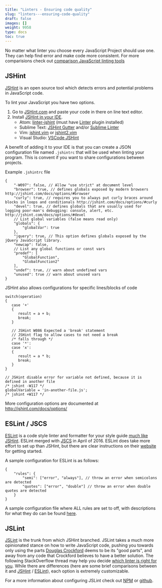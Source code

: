 ```yaml
---
title: "Linters - Ensuring code quality"
slug: "linters---ensuring-code-quality"
draft: false
images: []
weight: 9958
type: docs
toc: true
---
```


No matter what linter you choose every JavaScript Project should use one. They can help find error and make code more consistent. For more comparisions check out [comparison JavaScript linting tools](https://www.sitepoint.com/comparison-javascript-linting-tools/)

## JSHint
[JSHint](http://jshint.com/) is an open source tool which detects errors and potential problems in JavaScript code.

To lint your JavaScript you have two options. 

 1. Go to [JSHint.com](http://jshint.com/) and paste your code in there
    on line text editor.
 2. Install [JSHint in your IDE](http://jshint.com/install/).
    - Atom: [linter-jshint](https://github.com/AtomLinter/linter-jshint) (must have [Linter](https://github.com/steelbrain/linter) plugin installed)        
    - Sublime Text: [JSHint Gutter](https://github.com/victorporof/Sublime-JSHint) and/or [Sublime Linter](https://github.com/SublimeLinter/SublimeLinter-for-ST2)
    - Vim: [jshint.vim](https://github.com/walm/jshint.vim) or [jshint2.vim](https://github.com/Shutnik/jshint2.vim)    
    - Visual Studio: [VSCode JSHint](https://github.com/Microsoft/vscode-jshint)

A benefit of adding it to your IDE is that you can create a JSON configuration file named `.jshintrc` that will be used when linting your program. This is convent if you want to share configurations between projects.

Example `.jshintrc` file

    {
        "-W097": false, // Allow "use strict" at document level
        "browser": true, // defines globals exposed by modern browsers http://jshint.com/docs/options/#browser
        "curly": true, // requires you to always put curly braces around blocks in loops and conditionals http://jshint.com/docs/options/#curly
        "devel": true, // defines globals that are usually used for logging poor-man's debugging: console, alert, etc. http://jshint.com/docs/options/#devel
        // List global variables (false means read only)
        "globals": {
            "globalVar": true
        },
        "jquery": true, // This option defines globals exposed by the jQuery JavaScript library.
        "newcap": false,
        // List any global functions or const vars
        "predef": [
            "GlobalFunction",
            "GlobalFunction2"
        ],
        "undef": true, // warn about undefined vars
        "unused": true // warn about unused vars
    }

JSHint also allows configurations for specific lines/blocks of code

    switch(operation)
    {
       case '+'
       {
          result = a + b;
          break;
       }

       // JSHint W086 Expected a 'break' statement
       // JSHint flag to allow cases to not need a break
       /* falls through */
       case '*':
       case 'x':
       {
          result = a * b;
          break;
       }
    }

    // JSHint disable error for variable not defined, because it is defined in another file
    /* jshint -W117 */
    globalVariable = 'in-another-file.js';
    /* jshint +W117 */

More configuration options are documented at http://jshint.com/docs/options/

## ESLint / JSCS
[ESLint](http://eslint.org/) is a code style linter and formatter for your style guide [much like JSHint](http://www.slant.co/versus/8627/8628/~jshint_vs_eslint). ESLint merged with [JSCS](https://medium.com/@markelog/jscs-end-of-the-line-bc9bf0b3fdb2#.h2cktyall) in April of 2016. ESLint does take more effort to set up than JSHint, but there are clear instructions on their [website](http://eslint.org/docs/user-guide/getting-started) for getting started.

A sample configuration for ESLint is as follows:

    {
        "rules": {
            "semi": ["error", "always"], // throw an error when semicolons are detected 
            "quotes": ["error", "double"] // throw an error when double quotes are detected
        }
    }
A sample configuration file where ALL rules are set to off, with descriptions for what they do can be found [here](https://gist.github.com/cletusw/e01a85e399ab563b1236).

## JSLint
[JSLint](http://www.jslint.com/) is the trunk from which JSHint branched. JSLint takes a much more opinionated stance on how to write JavaScript code, pushing you towards only using the parts [Douglas Crockford](http://crockford.com/) deems to be its "good parts", and away from any code that Crockford believes to have a better solution. The following StackOverflow thread may help you decide [which linter is right for you](http://stackoverflow.com/a/6803574/6194193). While there are differences (here are some brief comparisons between it and [JSHint](http://www.slant.co/versus/8627/8626/~jshint_vs_jslint) / [ESLint](http://www.slant.co/versus/8628/8626/~eslint_vs_jslint)), each option is extremely customizable.

For a more information about configuring JSLint check out [NPM](https://www.npmjs.com/package/jslint) or [github](https://gist.github.com/bretdavidson/3189814#file-jslint-options-descriptions).


